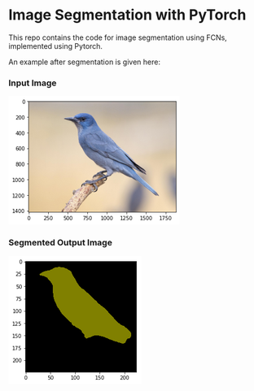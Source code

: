 # Image Segmentation with PyTorch
This repo contains the code for image segmentation using FCNs, implemented using Pytorch.

An example after segmentation is given here:

### Input Image
![Input_image](bird.png)

### Segmented Output Image
![Output](segmented_ouput.png)